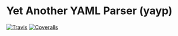 # Yet Another YAML Parser (yayp)

[![Travis](https://img.shields.io/travis/zozzz/yayp/master.svg?style=flat-square)](https://travis-ci.org/zozzz/yayp)
[![Coveralls](https://img.shields.io/coveralls/zozzz/yayp/master.svg?style=flat-square)](https://coveralls.io/github/zozzz/yayp)